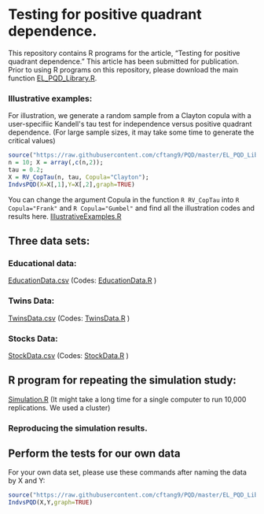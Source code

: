 # Testing for positive quadrant dependence.

This repository contains R programs for the article, “Testing for positive quadrant dependence.” 
This article has been submitted for publication. 
Prior to using R programs on this repository, please download the main function [EL_PQD_Library.R](https://raw.githubusercontent.com/cftang9/PQD/master/EL_PQD_Library.R). 

### Illustrative examples: 

For illustration, we generate a random sample from a Clayton copula with a user-specifiic Kandell's tau test for independence versus positive quadrant dependence. (For large sample sizes, it may take some time to generate the critical values)      
```R
source("https://raw.githubusercontent.com/cftang9/PQD/master/EL_PQD_Library.R")
n = 10; X = array(,c(n,2)); 
tau = 0.2; 
X = RV_CopTau(n, tau, Copula="Clayton"); 
IndvsPQD(X=X[,1],Y=X[,2],graph=TRUE)
```
You can change the argument Copula in the function ```R RV_CopTau``` into ```R Copula="Frank"``` and ```R Copula="Gumbel"``` and find all the illustration codes and results here. 
[IllustrativeExamples.R](https://raw.githubusercontent.com/cftang9/PQD/master/IllustrativeExamples.R)


## Three data sets:

### Educational data: 

[EducationData.csv](https://raw.githubusercontent.com/cftang9/PQD/master/EducationData.csv)
(Codes: [EducationData.R](https://raw.githubusercontent.com/cftang9/PQD/master/EducationData.R) )

### Twins Data:  

[TwinsData.csv](https://raw.githubusercontent.com/cftang9/PQD/master/TwinsData.csv) 
(Codes: [TwinsData.R](https://raw.githubusercontent.com/cftang9/PQD/master/TwinsData.R) )

### Stocks Data: 

[StockData.csv](https://raw.githubusercontent.com/cftang9/PQD/master/StockData.csv) 
(Codes: [StockData.R](https://raw.githubusercontent.com/cftang9/PQD/master/StockData.R) )

## R program for repeating the simulation study: 
[Simulation.R](https://raw.githubusercontent.com/cftang9/PQD/master/Simulation.R)
(It might take a long time for a single computer to run 10,000 replications. We used a cluster)


### Reproducing the simulation results. 



## Perform the tests for our own data
For your own data set, please use these commands after naming the data by X and Y:
```R
source("https://raw.githubusercontent.com/cftang9/PQD/master/EL_PQD_Library.R")
IndvsPQD(X,Y,graph=TRUE)
```
